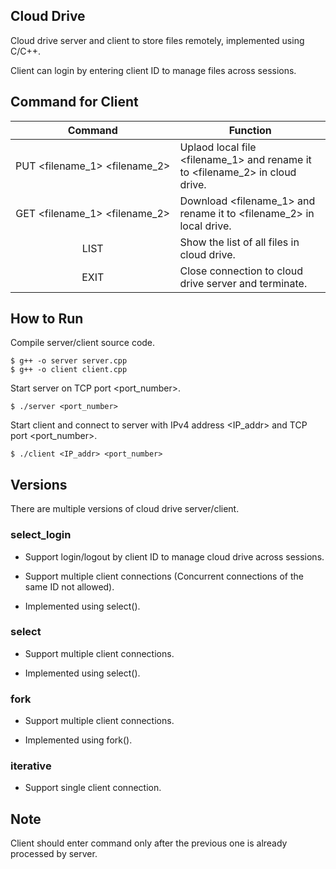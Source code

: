 ## Cloud Drive
Cloud drive server and client to store files remotely, implemented using C/C++.

Client can login by entering client ID to manage files across sessions.

## Command for Client
Command | Function
:-:|-
PUT&nbsp;<filename_1>&nbsp;<filename_2> | Uplaod local file <filename_1> and rename it to <filename_2> in cloud drive.
GET&nbsp;<filename_1>&nbsp;<filename_2> | Download <filename_1> and rename it to <filename_2> in local drive.
LIST | Show the list of all files in cloud drive.
EXIT | Close connection to cloud drive server and terminate.
## How to Run
Compile server/client source code.
```
$ g++ -o server server.cpp
$ g++ -o client client.cpp
```

Start server on TCP port <port_number>.
```
$ ./server <port_number>
```

Start client and connect to server with IPv4 address <IP_addr> and TCP port <port_number>.
```
$ ./client <IP_addr> <port_number>
```

## Versions
There are multiple versions of cloud drive server/client.

### select_login
- Support login/logout by client ID to manage cloud drive across sessions.

- Support multiple client connections (Concurrent connections of the same ID not allowed).

- Implemented using select().

### select
- Support multiple client connections.

- Implemented using select().

### fork
- Support multiple client connections.

- Implemented using fork().

### iterative
- Support single client connection.

## Note
Client should enter command only after the previous one is already processed by server.
